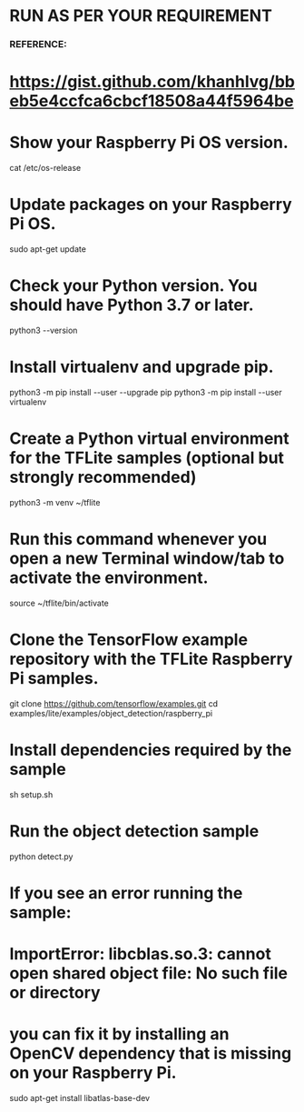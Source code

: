 # RUN AS PER YOUR REQUIREMENT

### REFERENCE: 
# https://gist.github.com/khanhlvg/bbeb5e4ccfca6cbcf18508a44f5964be

# Show your Raspberry Pi OS version.
cat /etc/os-release

# Update packages on your Raspberry Pi OS.
sudo apt-get update

# Check your Python version. You should have Python 3.7 or later.
python3 --version

# Install virtualenv and upgrade pip.
python3 -m pip install --user --upgrade pip
python3 -m pip install --user virtualenv

# Create a Python virtual environment for the TFLite samples (optional but strongly recommended)
python3 -m venv ~/tflite

# Run this command whenever you open a new Terminal window/tab to activate the environment.
source ~/tflite/bin/activate

# Clone the TensorFlow example repository with the TFLite Raspberry Pi samples.
git clone https://github.com/tensorflow/examples.git
cd examples/lite/examples/object_detection/raspberry_pi

# Install dependencies required by the sample
sh setup.sh

# Run the object detection sample
python detect.py

####
# If you see an error running the sample:
# ImportError: libcblas.so.3: cannot open shared object file: No such file or directory
# you can fix it by installing an OpenCV dependency that is missing on your Raspberry Pi.
sudo apt-get install libatlas-base-dev
